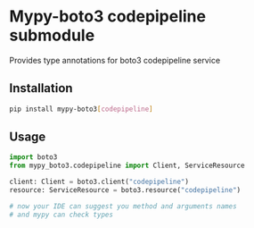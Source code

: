 # Mypy-boto3 codepipeline submodule

Provides type annotations for boto3 codepipeline service

## Installation

```bash
pip install mypy-boto3[codepipeline]
```

## Usage

```python
import boto3
from mypy_boto3.codepipeline import Client, ServiceResource

client: Client = boto3.client("codepipeline")
resource: ServiceResource = boto3.resource("codepipeline")

# now your IDE can suggest you method and arguments names
# and mypy can check types
```

